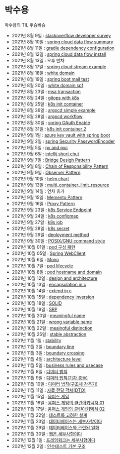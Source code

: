 # **박수용**
박수용의 TIL 뿌슝빠슝

- 2021년 8월 9일 : [stackoverflow developer survey](./etc/2021_stackoverflow_developer_survey.md)
- 2021년 8월 10일 : [spring cloud data flow summary](./spring_cloud_data_flow/summary.md)
- 2021년 8월 11일 : [gradle dependency configuration](./spring/gradle_dependency_configuration.md)
- 2021년 8월 12일 : [spring cloud data flow install](./spring_cloud_data_flow/scdf_install.md)
- 2021년 8월 13일 : 오후 반차
- 2021년 8월 17일 : [spring cloud stream example](./spring_cloud_data_flow/simple_stream_example.md)
- 2021년 8월 18일 : [white domain](./etc/white_domain.md)
- 2021년 8월 19일 : [spring boot mail test](./spring/spring_mail_test.md)
- 2021년 8월 20일 : [white domain spf](./etc/white_domain_SPF.md)
- 2021년 8월 23일 : [msa transaction](./msa/msa_transaction.md)
- 2021년 8월 24일 : [gitops with k8s](./DevOps/GitOps_with_k8s.md)
- 2021년 8월 25일 : [k8s init container](./k8s/init_container.md)
- 2021년 8월 26일 : [argocd simple example](./DevOps/argocd_simple_example.md)
- 2021년 8월 28일 : [argocd workflow](./DevOps/argocd_workflow.md)
- 2021년 8월 30일 : [spring OAuth Enable](./spring/spring_OAuth_enable.md)
- 2021년 8월 31일 : [k8s init container 2](./k8s/init_container2.md)
- 2021년 9월 1일  : [azure key vault with spring boot](./cloud_provider/azure_key_vault_with_java.md)
- 2021년 9월 2일  : [spring Security PasswordEncoder](./spring/passwordEncoder.md)
- 2021년 9월 5일  : [pv and pvc](./k8s/pv_pvc.md)
- 2021년 9월 6일  : [intellij short chut](./etc/intellij_shortcut.md)
- 2021년 9월 7일  : [Bridge Desigh Pattern](./design_pattern/bridge_pattern.md)
- 2021년 9월 8일  : [Chain of Responsibility Pattern](./design_pattern/Chain_of_responsibility.md)
- 2021년 9월 9일  : [Observer Pattern](./design_pattern/observer_pattern.md)
- 2021년 9월 10일 : [helm chart](./k8s/helm.md)
- 2021년 9월 13일 : [multi_container_limit_resource](./k8s/multi_container_limit_range.md)
- 2021년 9월 14일 : 연차 휴가
- 2021년 9월 15일 : [Memento Pattern](./design_pattern/Memento_pattern.md)
- 2021년 9월 16일 : [Proxy Pattern](./design_pattern/proxy_pattern.md)
- 2021년 9월 23일 : [k8s Service Endpoint](./k8s/service_endpoint.md)
- 2021년 9월 24일 : [k8s configmap](./k8s/configmap.md)
- 2021년 9월 27일 : [k8s job](./k8s/job.md)
- 2021년 9월 28일 : [k8s secret](./k8s/secret.md)
- 2021년 9월 29일 : [deployment method](./etc/deploy_method.md)
- 2021년 9월 30일 : [POSIX/GNU command style](./etc/posix_gnu_command.md)
- 2021년 10월 01일 : [pod 구성 패턴](./k8s/pod_pattern.md)
- 2021년 10월 05일 : [Spring WebClient](./spring/webClient.md)
- 2021년 10월 6일 : [Mono](./spring/mono.md)
- 2021년 10월 7일 : [pod lifecycle](./k8s/pod_lifecycle.md)
- 2021년 10월 8일 : [pod hostname and domain](./k8s/using_domain.md)
- 2021년 10월 12일 : [design and architecture](./clean_architecture/design_and_architecture.md)
- 2021년 10월 13일 : [encapsulation in c](./clean_architecture/Encapsulation_in_C.md)
- 2021년 10월 14일 : [extend in c](./clean_architecture/extend_in_c.md)
- 2021년 10월 15일 : [dependency inversion](./clean_architecture/dependency_inversion.md)
- 2021년 10월 18일 : [SOLID](./clean_architecture/SOLID.md)
- 2021년 10월 19일 : [SRP](./clean_architecture/SRP.md)
- 2021년 10월 20일 : [meaningful name](./clean_code/meaningful_name.md)
- 2021년 10월 21일 : [wrong variable name](./clean_code/wrong_variable_name.md)
- 2021년 10월 22일 : [meaingful distinction](./clean_code/meaningful_distinction.md)
- 2021년 10월 25일 : [stable abstraction](./clean_architecture/stable_abstraction.md)
- 2021년 11월 1일 : [stability](./clean_architecture/stability.md)
- 2021년 11월 2일 : [boundary line](./clean_architecture/boundary_line.md)
- 2021년 11월 3일 : [boundary crossing](./clean_architecture/boundary_crossing.md)
- 2021년 11월 4일 : [architecture level](./clean_architecture/architecture_level.md)
- 2021년 11월 5일 : [business rules and usecase](./clean_architecture/business_rule_and_usecase.md)
- 2021년 11월 8일 : [디미터 법칙](./clean_code/law_of_demeter.md)
- 2021년 11월 9일 : [디미터 법칙(기차 충돌)](./clean_code/collision_of_train.md)
- 2021년 11월 10일 : [디미터 법칙(구조체 감추기)](./clean_code/hide_struct.md)
- 2021년 11월 11일 : [자료 전달 객체(DTO)](./clean_code/data_transfer_object.md)
- 2021년 11월 15일 : [움퍼스 게임](./clean_architecture/hunt_the_wumpus.md)
- 2021년 11월 16일 : [움퍼스 게임의 클린아키텍쳐 01](./clean_architecture/clean_architecture_with_wumpus01.md)
- 2021년 11월 17일 : [움퍼스 게임의 클린아키텍쳐 02](clean_architecture/clean_architecture_with_wumpus02.md)
- 2021년 11월 22일 : [테스트를 고려한 설계](clean_architecture/Design_with_test.md)
- 2021년 11월 23일 : [데이터베이스는 세부사항이다](clean_architecture/database_is_detail.md)
- 2021년 11월 29일 : [데이터베이스와 관련된 일화](clean_architecture/database_story.md)
- 2021년 11월 30일 : [웹은 세부사항이다](clean_architecture/web_is_the_detail.md)
- 2021년 12월 1일 : [프레임워크는 세부사항이다](clean_architecture/framework_is_the_detail.md)
- 2021년 12월 2일 : [인수테스트 기본 구조](test/acceptance_test.md)
